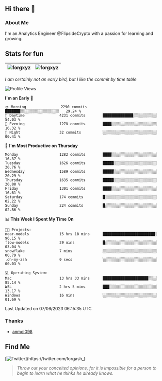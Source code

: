 ## Hi there 👋

### About Me

I'm an Analytics Engineer @FlipsideCrypto with a passion for learning and growing.
  
## Stats for fun

| <img align="center" src="https://github-readme-streak-stats.herokuapp.com/?user=forgxyz&theme=tokyonight" alt="forgxyz" /> | <img align="center" src="https://github-readme-stats.vercel.app/api?username=forgxyz&theme=tokyonight&show_icons=true" alt="forgxyz" /> |
| ------------- |------------- |

*I am certainly not an early bird, but I like the commit by time table*  

<!--START_SECTION:waka-->
![Profile Views](http://img.shields.io/badge/Profile%20Views-0-blue)

**I'm an Early 🐤** 

```text
🌞 Morning                2290 commits        ███████░░░░░░░░░░░░░░░░░░   29.24 % 
🌆 Daytime                4231 commits        ██████████████░░░░░░░░░░░   54.03 % 
🌃 Evening                1278 commits        ████░░░░░░░░░░░░░░░░░░░░░   16.32 % 
🌙 Night                  32 commits          ░░░░░░░░░░░░░░░░░░░░░░░░░   00.41 % 
```
📅 **I'm Most Productive on Thursday** 

```text
Monday                   1282 commits        ████░░░░░░░░░░░░░░░░░░░░░   16.37 % 
Tuesday                  1626 commits        █████░░░░░░░░░░░░░░░░░░░░   20.76 % 
Wednesday                1589 commits        █████░░░░░░░░░░░░░░░░░░░░   20.29 % 
Thursday                 1635 commits        █████░░░░░░░░░░░░░░░░░░░░   20.88 % 
Friday                   1301 commits        ████░░░░░░░░░░░░░░░░░░░░░   16.61 % 
Saturday                 174 commits         █░░░░░░░░░░░░░░░░░░░░░░░░   02.22 % 
Sunday                   224 commits         █░░░░░░░░░░░░░░░░░░░░░░░░   02.86 % 
```


📊 **This Week I Spent My Time On** 

```text
🐱‍💻 Projects: 
near-models              15 hrs 18 mins      ████████████████████████░   96.15 % 
flow-models              29 mins             █░░░░░░░░░░░░░░░░░░░░░░░░   03.04 % 
snowflake                7 mins              ░░░░░░░░░░░░░░░░░░░░░░░░░   00.79 % 
.oh-my-zsh               0 secs              ░░░░░░░░░░░░░░░░░░░░░░░░░   00.03 % 

💻 Operating System: 
Mac                      13 hrs 33 mins      █████████████████████░░░░   85.14 % 
WSL                      2 hrs 5 mins        ███░░░░░░░░░░░░░░░░░░░░░░   13.17 % 
Windows                  16 mins             ░░░░░░░░░░░░░░░░░░░░░░░░░   01.69 % 
```


 Last Updated on 07/06/2023 06:15:35 UTC
<!--END_SECTION:waka-->

### Thanks
 - [anmol098](https://github.com/anmol098/waka-readme-stats/)
  
## Find Me
[![Twitter](https://img.shields.io/twitter/url/https/twitter.com/forgash_.svg?style=social&label=Follow%20%40forgash_)](https://twitter.com/forgash_)


> *Throw out your conceited opinions, for it is impossible for a person to begin to learn what he thinks he already knows.* 

